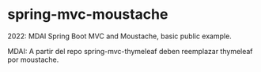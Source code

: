 # spring-mvc-moustache
2022: MDAI Spring Boot MVC and Moustache, basic public example.

MDAI: A partir del repo spring-mvc-thymeleaf deben reemplazar thymeleaf por moustache.
